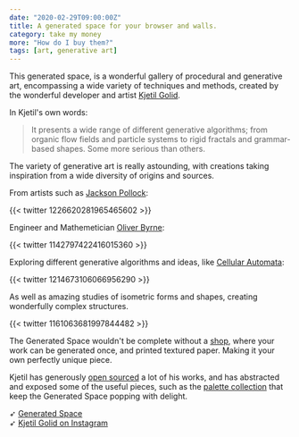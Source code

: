 ```yaml
---
date: "2020-02-29T09:00:00Z"
title: A generated space for your browser and walls.
category: take my money
more: "How do I buy them?"
tags: [art, generative art]
---
```


This generated space, is a wonderful gallery of procedural and generative art, encompassing a wide variety of techniques and methods, created by the wonderful developer and artist [Kjetil Golid](https://twitter.com/kgolid).

In Kjetil's own words:

> It presents a wide range of different generative algorithms; from organic flow fields and particle systems to rigid fractals and grammar-based shapes. Some more serious than others.

The variety of generative art is really astounding, with creations taking inspiration from a wide diversity of origins and sources.

From artists such as [Jackson Pollock](https://generated.space/sketch/topollock/):

{{< twitter 1226620281965465602 >}}

Engineer and Mathemetician [Oliver Byrne](https://generated.space/sketch/byrne-proofs/):

{{< twitter 1142797422416015360 >}}

Exploring different generative algorithms and ideas, like [Cellular Automata](https://generated.space/sketch/hatch-automata-full/#143:122:10):

{{< twitter 1214673106066956290 >}}

As well as amazing studies of isometric forms and shapes, creating wonderfully complex structures.

{{< twitter 1161063681997844482 >}}

<!--more-->

The Generated Space wouldn't be complete without a [shop](https://shop.generated.space/), where your work can be generated once, and printed textured paper. Making it your own perfectly unique piece.

Kjetil has generously  [open sourced](https://github.com/kgolid) a lot of his works, and has abstracted and exposed some of the useful pieces, such as the [palette collection](https://github.com/kgolid/chromotome) that keep the Generated Space popping with delight.

➶ [Generated Space](https://generated.space/)  
➶ [Kjetil Golid on Instagram](https://www.instagram.com/kgolid/)


